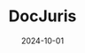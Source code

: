 ---  
layout: startup_page  
title: "DocJuris"  
id: "docjuris.com"  
permalink: "/docjurisdocjuris.com10012024/"  
website: "https://www.docjuris.com/"  
funding_round: "Series A"  
funding_amount: "$8M"  
investors: "Silverton Partners, Watertower Ventures, Surface Ventures, Seed Round Capital"  
about: "DocJuris provides AI-powered contract negotiation software that automates key tasks in contract review, redlining, and negotiation. Its platform helps enterprise teams and general counsels reduce errors and save time, enabling faster deal closure and improved compliance. Several Fortune 500 companies utilize DocJuris for various contract management needs."  
markets: "Legal Tech, AI, Sales Automation, Big Data, SaaS, Artificial Intelligence & Machine Learning"  
hq: "Houston, Texas, United States"  
founded_year: "2017"  
linkedin: "https://www.linkedin.com/company/docjuris"  
twitter: "https://twitter.com/docjurisapp"  
instagram: ""  
facebook: "https://www.facebook.com/DocJurisApp"  
crunchbase: "https://www.crunchbase.com/organization/docjuris"  
pitchbook: "https://pitchbook.com/profiles/company/264701-44"  

date_display: "01-Oct-2024"  
date: "2024-10-01"

# SEO Optimization  
meta_title: "DocJuris - Series A Funding ($8M)"  
meta_description: "DocJuris, DocJuris provides AI-powered contract negotiation software that automates key tasks in contract review, redlining, and negotiation. Its platform helps..."  
meta_keywords: "DocJuris, Legal Tech, AI, Sales Automation, Big Data, SaaS, Artificial Intelligence & Machine Learning, Series A funding"  
canonical_url: "https://startup.projectstartups.com/docjurisdocjuris.com10012024/"  
---